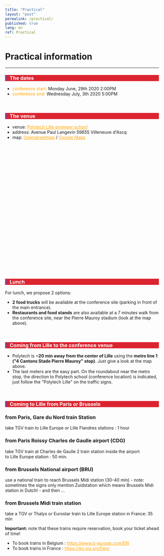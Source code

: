 ```yaml
---
title: "Practical"
layout: "post"
permalink: /practical/
published: true
lang: en
ref: Practical
---
```

# Practical information

---

<div style="border-left: 5px solid #7b4397; color: white; background-color: #dc2430; padding-left: 10px"> <h3> The dates</h3></div>
<ul>
	<li><span style="color:orange; ">conference start:</span> Monday June, 29th 2020 2:00PM</li>
	<li><span style="color:orange; ">conference end:</span> Wednesday July, 3th 2020 5:00PM</li>
</ul>
<br>
                
<div style="border-left: 5px solid #7b4397; color: white; background-color: #dc2430; padding-left: 10px"> <h3> The venue</h3></div>
<p>
<ul>
	<li>venue: <a href="http://www.polytech-lille.fr/english-p4664.html" style="color:orange;text-decoration: underline;">Polytech Lille engineer school</a></li>
	<li>address: Avenue Paul Langevin 59655 Villeneuve d'Ascq</li>
	<li>map: <a href="https://osm.org/go/0B1fyc2nJ-" style="color:orange;text-decoration: underline;">Openstreetmap</a> / <a href="https://goo.gl/maps/FusMa2F2GoP2" style="color:orange;text-decoration: underline;">Google Maps</a></li>
</ul>
                
<div id="mapid" style="width: 600px; height: 400px;"></div>
<script>

	var mymap = L.map('mapid').setView([50.60775, 3.13634], 15);

	L.tileLayer('https://api.tiles.mapbox.com/v4/{id}/{z}/{x}/{y}.png?access_token=pk.eyJ1IjoibWFwYm94IiwiYSI6ImNpejY4NXVycTA2emYycXBndHRqcmZ3N3gifQ.rJcFIG214AriISLbB6B5aw', {
		maxZoom: 18,
		attribution: 'Map data &copy; <a href="https://www.openstreetmap.org/">OpenStreetMap</a> contributors, ' +
			'<a href="https://creativecommons.org/licenses/by-sa/2.0/">CC-BY-SA</a>, ' +
			'Imagery © <a href="https://www.mapbox.com/">Mapbox</a>',
		id: 'mapbox.streets'
	}).addTo(mymap);

</script>
<br>

<div style="border-left: 5px solid #7b4397; color: white; background-color: #dc2430; padding-left: 10px"> <h3>Lunch</h3></div>
<p>For lunch, we propose 2 options:</p>
<ul>
	<li><b>2 food trucks</b> will be available at the conference site (parking in front of the main entrance).</li> 
	<li><b>Restaurants and food stands</b> are also available at a 7 minutes walk from the conference site,
near the Pierre Mauroy stadium (look at the map above).</li>
</ul>
<br>

<div style="border-left: 5px solid #7b4397; color: white; background-color: #dc2430; padding-left: 10px"> <h3>Coming from Lille to the conference venue</h3></div>
<ul>
	<li>Polytech is <b>~20 min away from the center of Lille</b> using the <b>metro line 1 ("4 Cantons Stade Pierre Mauroy" stop)</b>. Just give a look at the map above.</li>
    <li>The last meters are the easy part. On the roundabout near the metro stop, the direction to Polytech school (conference location) is indicated, just follow the "Polytech Lille" on the traffic signs.</li>
</ul>
<br>

<div style="border-left: 5px solid #7b4397; color: white; background-color: #dc2430; padding-left: 10px"> <h3>Coming to Lille from Paris or Brussels</h3></div>

<h3><b>from Paris, Gare du Nord train Station</b></h3>
<p>take TGV train to Lille Europe or Lille Flandres stations : 1 hour</p>

<h3><b>from Paris Roissy Charles de Gaulle airport (CDG)</b></h3>
<p>take TGV train at Charles de Gaulle 2 train station inside the airport<br> to Lille Europe station : 50 min.</p>

<h3><b>from Brussels National airport (BRU)</b></h3>
<p>use a national train to reach Brussels Midi station (30-40 min) - note: sometimes the signs only mention Zuidstation which means Brussels Midi station in Dutch! - and then ...</p>

<h3><b>from Brussels Midi train station</b></h3>
<p>take a TGV or Thalys or Eurostar train to Lille Europe station in France: 35 min</p>

<p><b>Important:</b> note that these trains require reservation, book your ticket ahead of time!
<ul>
	<li>To book trains in Belgium : <a href="https://www.b-europe.com/EN" style="color:orange;text-decoration: underline;">https://www.b-europe.com/EN</a></li>
    <li>To book trains in France : <a href="https://en.oui.sncf/en/" style="color:orange;text-decoration: underline;">https://en.oui.sncf/en/</a></li>
</ul>
</p>